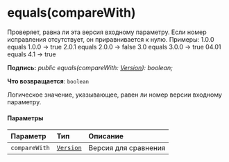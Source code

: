 # <a name="equalscomparewith"></a>equals(compareWith)




Проверяет, равна ли эта версия входному параметру. Если номер исправления отсутствует, он приравнивается к нулю. Примеры: 1.0.0 equals 1.0.0 -> true 2.0.1 equals 2.0.0 -> false 3.0 equals 3.0.0 -> true 04.01 equals 4.1 -> true

**Подпись:** _public equals(compareWith: [Version](../sp-core-library/version.md)): boolean;_

**Что возвращается**: `boolean`



Логическое значение, указывающее, равен ли номер версии входному параметру.

#### <a name="parameters"></a>Параметры


| Параметр    | Тип    | Описание |
|:-------------|:---------------|:------------|
| `compareWith`    | [`Version`](../sp-core-library/version.md) | Версия для сравнения |



